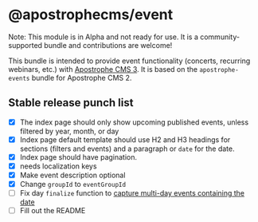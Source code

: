 # @apostrophecms/event
Note: This module is in Alpha and not ready for use. It is a community-supported bundle and contributions are welcome!

This bundle is intended to provide event functionality (concerts, recurring webinars, etc.) with <a href="https://apostrophecms.com/">Apostrophe CMS 3</a>. It is based on the `apostrophe-events` bundle for Apostrophe CMS 2.

## Stable release punch list
- [x] The index page should only show upcoming published events, unless filtered by year, month, or day
- [x] Index page default template should use H2 and H3 headings for sections (filters and events) and a paragraph or `date` for the date.
- [x] Index page should have pagination.
- [x] needs localization keys
- [x] Make event description optional
- [x] Change `groupId` to `eventGroupId`
- [ ] Fix day `finalize` function to [capture multi-day events containing the date](https://github.com/apostrophecms/event/pull/4/files#r758619825)
- [ ] Fill out the README